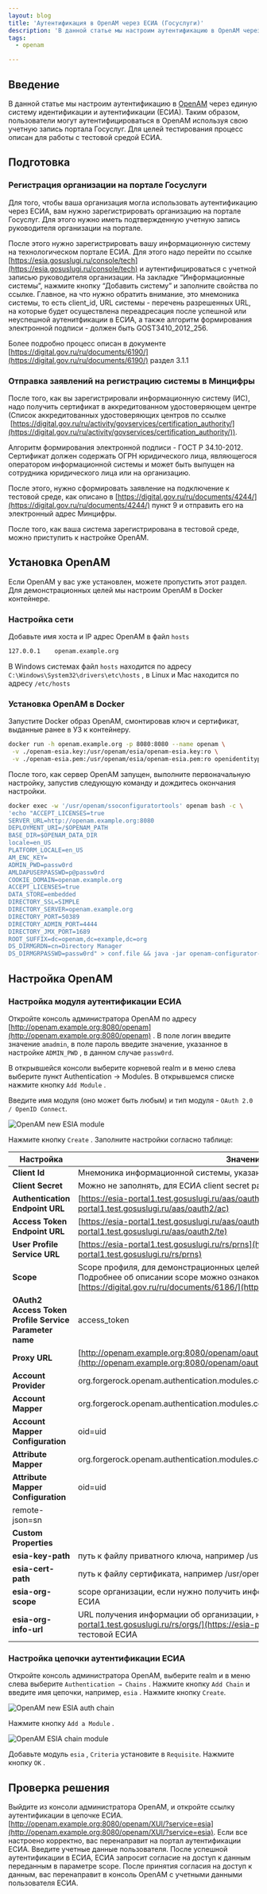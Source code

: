 ```yaml
---
layout: blog
title: 'Аутентификация в OpenAM через ЕСИА (Госуслуги)'
description: 'В данной статье мы настроим аутентификацию в OpenAM через единую систему идентификации и аутентификации (ЕСИА)'
tags: 
  - openam

---
```

## Введение

В данной статье мы настроим аутентификацию в [OpenAM](https://github.com/OpenIdentityPlatform/OpenAM) через единую систему идентификации и аутентификации (ЕСИА). Таким образом, пользователи могут аутентифицироваться в OpenAM используя свою учетную запись портала Госуслуг. Для целей тестирования процесс описан для работы с тестовой средой ЕСИА.

## Подготовка

### Регистрация организации на портале Госуслуги

Для того, чтобы ваша организация могла использовать аутентификацию через ЕСИА, вам нужно зарегистрировать организацию на портале Госуслуг. Для этого нужно иметь подтвержденную учетную запись руководителя организации на портале.

После этого нужно зарегистрировать вашу информационную систему на технологическом портале ЕСИА. Для этого надо перейти по ссылке [https://esia.gosuslugi.ru/console/tech](https://esia.gosuslugi.ru/console/tech) и аутентифицироваться с учетной записью руководителя организации. На закладке “Информационные системы”, нажмите кнопку “Добавить систему” и заполните свойства по ссылке. Главное, на что нужно обратить внимание, это мнемоника системы, то есть client_id,  URL системы - перечень разрешенных URL, на которые будет осуществлена переадресация после успешной или неуспешной аутенитфикации в ЕСИА, а также алгоритм формирования электронной подписи - должен быть GOST3410_2012_256. 

Более подробно процесс описан в документе [https://digital.gov.ru/ru/documents/6190/](https://digital.gov.ru/ru/documents/6190/) раздел 3.1.1

### Отправка заявлений на регистрацию системы в Минцифры

После того, как вы зарегистрировали информационную систему (ИС), надо получить сертификат в аккредитованном удостоверяющем центре (Список аккредитованных удостоверяющих центров по ссылке  [https://digital.gov.ru/ru/activity/govservices/certification_authority/](https://digital.gov.ru/ru/activity/govservices/certification_authority/)). 

Алгоритм формирования электронной подписи - ГОСТ Р 34.10-2012. Сертификат должен содержать ОГРН юридического лица, являющегося оператором информационной системы и может быть выпущен на сотрудника юридического лица или на организацию.

После этого, нужно сформировать заявление на подключение к тестовой среде, как описано в [https://digital.gov.ru/ru/documents/4244/](https://digital.gov.ru/ru/documents/4244/) пункт 9 и отправить его на электронный адрес Минцифры.

После того, как ваша система зарегистрирована в тестовой среде, можно приступить к настройке OpenAM.

## Установка OpenAM

Если OpenAM у вас уже установлен, можете пропустить этот раздел. Для демонстрационных целей мы настроим OpenAM в Docker контейнере.

### Настройка сети

Добавьте имя хоста и IP адрес OpenAM в файл `hosts`

```bash
127.0.0.1    openam.example.org
```

В Windows системах файл `hosts` находится по адресу `C:\Windows\System32\drivers\etc\hosts` , в Linux и Mac находится по адресу `/etc/hosts` 

### Установка OpenAM в Docker

Запустите Docker образ OpenAM, смонтировав ключ и сертификат, выданные ранее в УЗ к контейнеру.

```bash
docker run -h openam.example.org -p 8080:8080 --name openam \
 -v ./openam-esia.key:/usr/openam/esia/openam-esia.key:ro \
 -v ./openam-esia.pem:/usr/openam/esia/openam-esia.pem:ro openidentityplatform/openam:latest
```

После того, как сервер OpenAM запущен, выполните первоначальную настройку, запустив следующую команду и дождитесь окончания настройки.

```bash
docker exec -w '/usr/openam/ssoconfiguratortools' openam bash -c \
'echo "ACCEPT_LICENSES=true
SERVER_URL=http://openam.example.org:8080
DEPLOYMENT_URI=/$OPENAM_PATH
BASE_DIR=$OPENAM_DATA_DIR
locale=en_US
PLATFORM_LOCALE=en_US
AM_ENC_KEY=
ADMIN_PWD=passw0rd
AMLDAPUSERPASSWD=p@passw0rd
COOKIE_DOMAIN=openam.example.org
ACCEPT_LICENSES=true
DATA_STORE=embedded
DIRECTORY_SSL=SIMPLE
DIRECTORY_SERVER=openam.example.org
DIRECTORY_PORT=50389
DIRECTORY_ADMIN_PORT=4444
DIRECTORY_JMX_PORT=1689
ROOT_SUFFIX=dc=openam,dc=example,dc=org
DS_DIRMGRDN=cn=Directory Manager
DS_DIRMGRPASSWD=passw0rd" > conf.file && java -jar openam-configurator-tool*.jar --file conf.file'
```

## Настройка OpenAM

### Настройка модуля аутентификации ЕСИА

Откройте консоль администратора OpenAM по адресу [http://openam.example.org:8080/openam](http://openam.example.org:8080/openam) . В поле логин введите значение `amadmin`, в поле пароль введите значение, указанное в настройке `ADMIN_PWD` , в данном случае `passw0rd`.

В открывшейся консоли выберите корневой realm и в меню слева выберите пункт Authentication → Modules. В открывшемся списке нажмите кнопку `Add Module` .

Введите имя модуля (оно может быть любым) и тип модуля - `OAuth 2.0 / OpenID Connect`.

![OpenAM new ESIA module](https://raw.githubusercontent.com/wiki/3A-Systems/OpenAM/images/esia-auth/0-openam-esia-module.png)

Нажмите кнопку `Create` . Заполните настройки согласно таблице:

| Настройка | Значение |
| --- | --- |
| **Client Id** | Мнемоника информационной системы, указанная в технологическом портале ЕСИА |
| **Client Secret** | Можно не заполнять, для ЕСИА client secret рассчитывается динамически |
| **Authentication Endpoint URL** | [https://esia-portal1.test.gosuslugi.ru/aas/oauth2/ac](https://esia-portal1.test.gosuslugi.ru/aas/oauth2/ac) |
| **Access Token Endpoint URL** | [https://esia-portal1.test.gosuslugi.ru/aas/oauth2/te](https://esia-portal1.test.gosuslugi.ru/aas/oauth2/te) |
| **User Profile Service URL** | [https://esia-portal1.test.gosuslugi.ru/rs/prns](https://esia-portal1.test.gosuslugi.ru/rs/prns) |
| **Scope** | Scope профиля, для демонстрационных целей укажем `fullname birthdate gender`. Подробнее об описании scope можно ознакомится в документе по ссылке [https://digital.gov.ru/ru/documents/6186/](https://digital.gov.ru/ru/documents/6186/) |
| **OAuth2 Access Token Profile Service Parameter name** | access_token |
| **Proxy URL** | [http://openam.example.org:8080/openam/oauth2c/OAuthProxy.jsp](http://openam.example.org:8080/openam/oauth2c/OAuthProxy.jsp) |
| **Account Provider** | org.forgerock.openam.authentication.modules.common.mapping.DefaultAccountProvider |
| **Account Mapper** | org.forgerock.openam.authentication.modules.common.mapping.JsonAttributeMapper |
| **Account Mapper Configuration** | oid=uid |
| **Attribute Mapper** | org.forgerock.openam.authentication.modules.common.mapping.JsonAttributeMapper |
| **Attribute Mapper Configuration** | oid=uid
remote-json=sn |
| **Custom Properties** |  |
| **esia-key-path** | путь к файлу приватного ключа, например /usr/openam/esia/openam-esia.key |
| **esia-cert-path** | путь к файлу сертификата, например /usr/openam/esia/openam-esia.pem |
| **esia-org-scope** | scope организации, если нужно получить информацию об организации пользователя ЕСИА |
| **esia-org-info-url** | URL получения информации об организации, например [https://esia-portal1.test.gosuslugi.ru/rs/orgs/](https://esia-portal1.test.gosuslugi.ru/rs/orgs/) - для тестовой ЕСИА |

### Настройка цепочки аутентификации ЕСИА

Откройте консоль администратора OpenAM, выберите realm и в меню слева выберите `Authentication → Chains` . Нажмите кнопку `Add Chain` и введите имя цепочки, например, `esia` . Нажмите кнопку  `Create`.

![OpenAM new ESIA auth chain](https://raw.githubusercontent.com/wiki/3A-Systems/OpenAM/images/esia-auth/1-openam-esia-chain.png)

Нажмите кнопку `Add a Module` .

![OpenAM ESIA chain module](https://raw.githubusercontent.com/wiki/3A-Systems/OpenAM/images/esia-auth/2-openam-esia-chain-module.png)

Добавьте модуль `esia` , `Criteria` установите в `Requisite`. Нажмите кнопку `OK` .

## Проверка решения

Выйдите из консоли администратора OpenAM, и откройте ссылку аутентификации в цепочке ЕСИА. [http://openam.example.org:8080/openam/XUI/?service=esia](http://openam.example.org:8080/openam/XUI/?service=esia). Если все настроено корректно, вас перенаправит на портал аутентификации ЕСИА. Введите учетные данные пользователя. После успешной аутентификации в ЕСИА, ЕСИА запросит согласие на доступ к данным переданным в параметре scope. После принятия согласия на доступ к данным, вас перенаправит в консоль OpenAM с учетными данными пользователя ЕСИА.